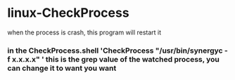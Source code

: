 # linux-CheckProcess
when the process is crash, this program will restart it
### in the CheckProcess.shell 'CheckProcess "/usr/bin/synergyc -f x.x.x.x" ' this is the grep value of the watched process, you can change it to want you want

